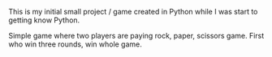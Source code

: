 This is my initial small project / game created in Python while I was start to getting know Python.

Simple game where two players are paying rock, paper, scissors game. First who win three rounds, win whole game.
